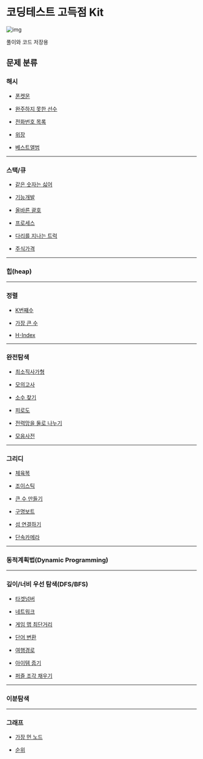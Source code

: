 # 코딩테스트 고득점 Kit

![img](https://school.programmers.co.kr/assets/img-practice-kit-algorithm-c24271e1b8855af11d6c1c6d75f943278e83bdf4382ff082047bf89f58c0450a.png)
<br/>

풀이와 코드 저장용
<br/>

## 문제 분류

### 해시

- [폰켓몬](https://github.com/BOLTB0X/DataStructure_Argolithm/blob/main/%EC%BD%94%EB%94%A9%ED%85%8C%EC%8A%A4%ED%8A%B8%20%EA%B3%A0%EB%93%9D%EC%A0%90%20Kit/%ED%95%B4%EC%8B%9C/%ED%8F%B0%EC%BC%93%EB%AA%AC/README.md)
  <br/>

- [완주하지 못한 선수](https://github.com/BOLTB0X/DataStructure_Argolithm/blob/main/%EC%BD%94%EB%94%A9%ED%85%8C%EC%8A%A4%ED%8A%B8%20%EA%B3%A0%EB%93%9D%EC%A0%90%20Kit/%ED%95%B4%EC%8B%9C/%EC%99%84%EC%A3%BC%ED%95%98%EC%A7%80%20%EB%AA%BB%ED%95%9C%20%EC%84%A0%EC%88%98/README.md)
  <br/>

- [전화번호 목록]()
  <br/>

- [위장]()
  <br/>

- [베스트앨범]()
  <br/>

---

### 스택/큐

- [같은 숫자는 싫어](https://github.com/BOLTB0X/DataStructure_Argolithm/tree/main/%EC%BD%94%EB%94%A9%ED%85%8C%EC%8A%A4%ED%8A%B8%20%EA%B3%A0%EB%93%9D%EC%A0%90%20Kit/%EC%8A%A4%ED%83%9D%EA%B3%BC%ED%81%90/%EA%B0%99%EC%9D%80%20%EC%88%AB%EC%9E%90%EB%8A%94%20%EC%8B%AB%EC%96%B4)
  <br/>

- [기능개발](https://github.com/BOLTB0X/DataStructure_Argolithm/tree/main/%EC%BD%94%EB%94%A9%ED%85%8C%EC%8A%A4%ED%8A%B8%20%EA%B3%A0%EB%93%9D%EC%A0%90%20Kit/%EC%8A%A4%ED%83%9D%EA%B3%BC%ED%81%90/%EA%B8%B0%EB%8A%A5%EA%B0%9C%EB%B0%9C)
  <br/>

- [올바른 괄호](https://github.com/BOLTB0X/DataStructure_Argolithm/tree/main/%EC%BD%94%EB%94%A9%ED%85%8C%EC%8A%A4%ED%8A%B8%20%EA%B3%A0%EB%93%9D%EC%A0%90%20Kit/%EC%8A%A4%ED%83%9D%EA%B3%BC%ED%81%90/%EC%98%AC%EB%B0%94%EB%A5%B8%20%EA%B4%84%ED%98%B8)
  <br/>

- [프로세스](https://github.com/BOLTB0X/DataStructure_Argolithm/tree/main/%EC%BD%94%EB%94%A9%ED%85%8C%EC%8A%A4%ED%8A%B8%20%EA%B3%A0%EB%93%9D%EC%A0%90%20Kit/%EC%8A%A4%ED%83%9D%EA%B3%BC%ED%81%90/%ED%94%84%EB%A1%9C%EC%84%B8%EC%8A%A4)
  <br/>

- [다리를 지나는 트럭](https://github.com/BOLTB0X/DataStructure_Argolithm/tree/main/%EC%BD%94%EB%94%A9%ED%85%8C%EC%8A%A4%ED%8A%B8%20%EA%B3%A0%EB%93%9D%EC%A0%90%20Kit/%EC%8A%A4%ED%83%9D%EA%B3%BC%ED%81%90/%EB%8B%A4%EB%A6%AC%EB%A5%BC%20%EC%A7%80%EB%82%98%EB%8A%94%20%ED%8A%B8%EB%9F%AD)
  <br/>

- [주식가격](https://github.com/BOLTB0X/DataStructure_Argolithm/tree/main/%EC%BD%94%EB%94%A9%ED%85%8C%EC%8A%A4%ED%8A%B8%20%EA%B3%A0%EB%93%9D%EC%A0%90%20Kit/%EC%8A%A4%ED%83%9D%EA%B3%BC%ED%81%90/%EC%A3%BC%EC%8B%9D%EA%B0%80%EA%B2%A9)
  <br/>

---

### 힙(heap)

---

### 정렬

- [K번쨰수](https://github.com/BOLTB0X/DataStructure_Argolithm/blob/main/%EC%BD%94%EB%94%A9%ED%85%8C%EC%8A%A4%ED%8A%B8%20%EA%B3%A0%EB%93%9D%EC%A0%90%20Kit/%EC%A0%95%EB%A0%AC/K%EB%B2%88%EC%A7%B8%EC%88%98/README.md)
  <br/>

- [가장 큰 수](https://github.com/BOLTB0X/DataStructure_Argolithm/blob/main/%EC%BD%94%EB%94%A9%ED%85%8C%EC%8A%A4%ED%8A%B8%20%EA%B3%A0%EB%93%9D%EC%A0%90%20Kit/%EC%A0%95%EB%A0%AC/%EA%B0%80%EC%9E%A5%20%ED%81%B0%20%EC%88%98/README.md)
  <br/>

- [H-Index](https://github.com/BOLTB0X/DataStructure_Argolithm/blob/main/%EC%BD%94%EB%94%A9%ED%85%8C%EC%8A%A4%ED%8A%B8%20%EA%B3%A0%EB%93%9D%EC%A0%90%20Kit/%EC%A0%95%EB%A0%AC/H-Index/README.md)
  <br/>

---

### 완전탐색

- [최소직사가형](https://github.com/BOLTB0X/Swift_Study/tree/main/고득점%20kit/완전탐색/최소직사각형)
  <br/>

- [모의고사](https://github.com/BOLTB0X/Swift_Study/tree/main/고득점%20kit/완전탐색/모의고사)
  <br/>

- [소수 찾기](https://github.com/BOLTB0X/Swift_Study/tree/main/고득점%20kit/완전탐색/모의고사)
  <br/>

- [피로도](https://github.com/BOLTB0X/Swift_Study/tree/main/고득점%20kit/완전탐색/모의고사)
  <br/>

- [전력망을 둘로 나누기](https://github.com/BOLTB0X/Swift_Study/tree/main/고득점%20kit/완전탐색/전력망을%20둘로%20나누기)
  <br/>

- [모음사전](https://github.com/BOLTB0X/Swift_Study/tree/main/고득점%20kit/완전탐색/모음%20사전)
  <br/>

---

### 그리디

- [체육복](https://github.com/BOLTB0X/DataStructure_Argolithm/tree/main/%EC%BD%94%EB%94%A9%ED%85%8C%EC%8A%A4%ED%8A%B8%20%EA%B3%A0%EB%93%9D%EC%A0%90%20Kit/%ED%83%90%EC%9A%95%EB%B2%95/%EC%B2%B4%EC%9C%A1%EB%B3%B5)
  <br/>

- [조이스틱](https://github.com/BOLTB0X/DataStructure_Argolithm/tree/main/%EC%BD%94%EB%94%A9%ED%85%8C%EC%8A%A4%ED%8A%B8%20%EA%B3%A0%EB%93%9D%EC%A0%90%20Kit/%ED%83%90%EC%9A%95%EB%B2%95/%EC%A1%B0%EC%9D%B4%EC%8A%A4%ED%8B%B1)
  <br/>

- [큰 수 만들기](https://github.com/BOLTB0X/DataStructure_Argolithm/tree/main/%EC%BD%94%EB%94%A9%ED%85%8C%EC%8A%A4%ED%8A%B8%20%EA%B3%A0%EB%93%9D%EC%A0%90%20Kit/%ED%83%90%EC%9A%95%EB%B2%95/%ED%81%B0%20%EC%88%98%20%EB%A7%8C%EB%93%A4%EA%B8%B0)
  <br/>

- [구명보트](https://github.com/BOLTB0X/DataStructure_Argolithm/tree/main/%EC%BD%94%EB%94%A9%ED%85%8C%EC%8A%A4%ED%8A%B8%20%EA%B3%A0%EB%93%9D%EC%A0%90%20Kit/%ED%83%90%EC%9A%95%EB%B2%95/%EA%B5%AC%EB%AA%85%EB%B3%B4%ED%8A%B8)
  <br/>

- [섬 연결하기]()
  <br/>

- [단속카메라]()
  <br/>

---

### 동적계획법(Dynamic Programming)

---

### 깊이/너비 우선 탐색(DFS/BFS)

- [타겟넘버](https://github.com/BOLTB0X/Swift_Study/tree/main/고득점%20kit/DFSBFS/타겟%20넘버)
  <br/>

- [네트워크]()
  <br/>

- [게임 맵 최단거리](https://github.com/BOLTB0X/Swift_Study/tree/main/고득점%20kit/DFSBFS/게임%20맵%20최단거리)
  <br/>

- [단어 변환]()
  <br/>

- [여행경로]()
  <br/>

- [아이템 줍기]()
  <br/>

- [퍼즐 조각 채우기]()
  <br/>

---

### 이분탐색

---

### 그래프

- [가장 먼 노드](https://github.com/BOLTB0X/Swift_Study/tree/main/고득점%20kit/그래프/가장%20먼%20노드)
  <br/>

- [순위](https://github.com/BOLTB0X/Swift_Study/tree/main/고득점%20kit/그래프/순위)
  <br/>
